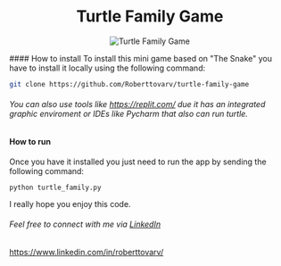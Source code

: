 <h1 align="center">Turtle Family Game</h1>

<p align="center">
  <img src="https://github.com/user-attachments/assets/e36416ee-b7a3-4fe4-b778-3f7afc3cfa6b" alt="Turtle Family Game">
</p>
#### How to install
To install this mini game based on "The Snake" you have to install it locally using the following command:

```bash
git clone https://github.com/Roberttovarv/turtle-family-game
```
###### You can also use tools like https://replit.com/ due it has an integrated graphic enviroment or IDEs like Pycharm that also can run turtle.

#### How to run
Once you have it installed you just need to run the app by sending the following command:
```
python turtle_family.py
```

I really hope you enjoy this code.

###### Feel free to connect with me via [LinkedIn](https://www.linkedin.com/in/roberttovarv)
https://www.linkedin.com/in/roberttovarv/
